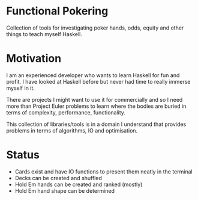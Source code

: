 # Functional Pokering

Collection of tools for investigating poker hands, odds, equity and other things to teach myself Haskell.

# Motivation

I am an experienced developer who wants to learn Haskell for fun and profit. I have looked at Haskell before but never had time to really immerse myself in it.

There are projects I might want to use it for commercially and so I need more than Project Euler problems to learn where the bodies are buried in terms of complexity, performance, functionality.

This collection of libraries/tools is in a domain I understand that provides problems in terms of algorithms, IO and optimisation.

# Status

 * Cards exist and have IO functions to present them neatly in the terminal
 * Decks can be created and shuffled
 * Hold Em hands can be created and ranked (mostly)
 * Hold Em hand shape can be determined

